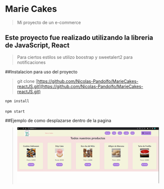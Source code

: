 # Marie Cakes

> Mi proyecto de un e-commerce

## Este proyecto fue realizado utilizando la libreria de JavaScript, React

>Para ciertos estilos se utilizo boostrap y sweetalert2 para notificaciones

##Instalacion para uso del proyecto


>git clone [https://github.com/Nicolas-Pandolfo/MarieCakes-reactJS.git](https://github.com/Nicolas-Pandolfo/MarieCakes-reactJS.git)

```bash
npm install

npm start
```

##Ejemplo de como desplazarse dentro de la pagina

>![](DesplazamientoWeb.gif)